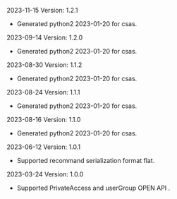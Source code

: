 2023-11-15 Version: 1.2.1
- Generated python2 2023-01-20 for csas.

2023-09-14 Version: 1.2.0
- Generated python2 2023-01-20 for csas.

2023-08-30 Version: 1.1.2
- Generated python2 2023-01-20 for csas.

2023-08-24 Version: 1.1.1
- Generated python2 2023-01-20 for csas.

2023-08-16 Version: 1.1.0
- Generated python2 2023-01-20 for csas.

2023-06-12 Version: 1.0.1
- Supported recommand serialization format flat.

2023-03-24 Version: 1.0.0
- Supported PrivateAccess and userGroup OPEN API .

